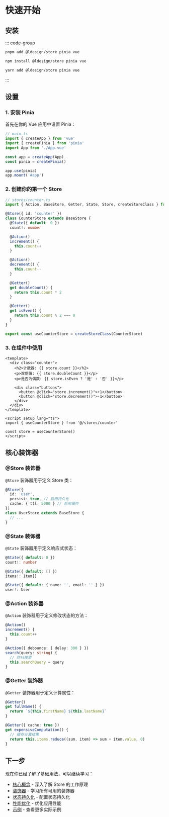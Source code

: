 # 快速开始

## 安装

::: code-group

```bash [pnpm]
pnpm add @ldesign/store pinia vue
```

```bash [npm]
npm install @ldesign/store pinia vue
```

```bash [yarn]
yarn add @ldesign/store pinia vue
```

:::

## 设置

### 1. 安装 Pinia

首先在你的 Vue 应用中设置 Pinia：

```typescript
// main.ts
import { createApp } from 'vue'
import { createPinia } from 'pinia'
import App from './App.vue'

const app = createApp(App)
const pinia = createPinia()

app.use(pinia)
app.mount('#app')
```

### 2. 创建你的第一个 Store

```typescript
// stores/counter.ts
import { Action, BaseStore, Getter, State, Store, createStoreClass } from '@ldesign/store'

@Store({ id: 'counter' })
class CounterStore extends BaseStore {
  @State({ default: 0 })
  count!: number

  @Action()
  increment() {
    this.count++
  }

  @Action()
  decrement() {
    this.count--
  }

  @Getter()
  get doubleCount() {
    return this.count * 2
  }

  @Getter()
  get isEven() {
    return this.count % 2 === 0
  }
}

export const useCounterStore = createStoreClass(CounterStore)
```

### 3. 在组件中使用

```vue
<template>
  <div class="counter">
    <h2>计数器: {{ store.count }}</h2>
    <p>双倍值: {{ store.doubleCount }}</p>
    <p>是否为偶数: {{ store.isEven ? '是' : '否' }}</p>

    <div class="buttons">
      <button @click="store.increment()">+1</button>
      <button @click="store.decrement()">-1</button>
    </div>
  </div>
</template>

<script setup lang="ts">
import { useCounterStore } from '@/stores/counter'

const store = useCounterStore()
</script>
```

## 核心装饰器

### @Store 装饰器

`@Store` 装饰器用于定义 Store 类：

```typescript
@Store({
  id: 'user',
  persist: true, // 启用持久化
  cache: { ttl: 5000 } // 启用缓存
})
class UserStore extends BaseStore {
  // ...
}
```

### @State 装饰器

`@State` 装饰器用于定义响应式状态：

```typescript
@State({ default: 0 })
count!: number

@State({ default: [] })
items!: Item[]

@State({ default: { name: '', email: '' } })
user!: User
```

### @Action 装饰器

`@Action` 装饰器用于定义修改状态的方法：

```typescript
@Action()
increment() {
  this.count++
}

@Action({ debounce: { delay: 300 } })
search(query: string) {
  // 防抖搜索
  this.searchQuery = query
}
```

### @Getter 装饰器

`@Getter` 装饰器用于定义计算属性：

```typescript
@Getter()
get fullName() {
  return `${this.firstName} ${this.lastName}`
}

@Getter({ cache: true })
get expensiveComputation() {
  // 缓存计算结果
  return this.items.reduce((sum, item) => sum + item.value, 0)
}
```

## 下一步

现在你已经了解了基础用法，可以继续学习：

- [核心概念](/guide/concepts) - 深入了解 Store 的工作原理
- [装饰器](/guide/decorators) - 学习所有可用的装饰器
- [状态持久化](/guide/persistence) - 配置状态持久化
- [性能优化](/guide/performance) - 优化应用性能
- [示例](/examples/basic) - 查看更多实际示例
